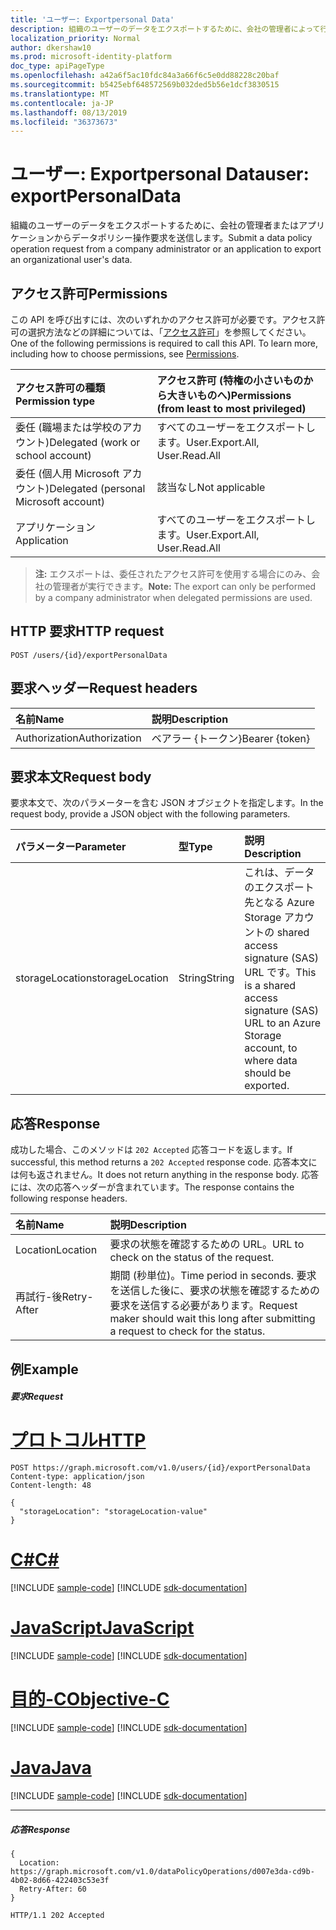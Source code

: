 ```yaml
---
title: 'ユーザー: Exportpersonal Data'
description: 組織のユーザーのデータをエクスポートするために、会社の管理者によって行われたデータポリシー操作要求を送信します。
localization_priority: Normal
author: dkershaw10
ms.prod: microsoft-identity-platform
doc_type: apiPageType
ms.openlocfilehash: a42a6f5ac10fdc84a3a66f6c5e0dd88228c20baf
ms.sourcegitcommit: b5425ebf648572569b032ded5b56e1dcf3830515
ms.translationtype: MT
ms.contentlocale: ja-JP
ms.lasthandoff: 08/13/2019
ms.locfileid: "36373673"
---
```

# <a name="user-exportpersonaldata"></a><span data-ttu-id="3154f-103">ユーザー: Exportpersonal Data</span><span class="sxs-lookup"><span data-stu-id="3154f-103">user: exportPersonalData</span></span>

<span data-ttu-id="3154f-104">組織のユーザーのデータをエクスポートするために、会社の管理者またはアプリケーションからデータポリシー操作要求を送信します。</span><span class="sxs-lookup"><span data-stu-id="3154f-104">Submit a data policy operation request from a company administrator or an application to export an organizational user's data.</span></span>

## <a name="permissions"></a><span data-ttu-id="3154f-105">アクセス許可</span><span class="sxs-lookup"><span data-stu-id="3154f-105">Permissions</span></span>
<span data-ttu-id="3154f-p101">この API を呼び出すには、次のいずれかのアクセス許可が必要です。アクセス許可の選択方法などの詳細については、「[アクセス許可](/graph/permissions-reference)」を参照してください。</span><span class="sxs-lookup"><span data-stu-id="3154f-p101">One of the following permissions is required to call this API. To learn more, including how to choose permissions, see [Permissions](/graph/permissions-reference).</span></span>

|<span data-ttu-id="3154f-108">アクセス許可の種類</span><span class="sxs-lookup"><span data-stu-id="3154f-108">Permission type</span></span>      | <span data-ttu-id="3154f-109">アクセス許可 (特権の小さいものから大きいものへ)</span><span class="sxs-lookup"><span data-stu-id="3154f-109">Permissions (from least to most privileged)</span></span>              |
|:--------------------|:---------------------------------------------------------|
|<span data-ttu-id="3154f-110">委任 (職場または学校のアカウント)</span><span class="sxs-lookup"><span data-stu-id="3154f-110">Delegated (work or school account)</span></span> |  <span data-ttu-id="3154f-111">すべてのユーザーをエクスポートします。</span><span class="sxs-lookup"><span data-stu-id="3154f-111">User.Export.All, User.Read.All</span></span>  |
|<span data-ttu-id="3154f-112">委任 (個人用 Microsoft アカウント)</span><span class="sxs-lookup"><span data-stu-id="3154f-112">Delegated (personal Microsoft account)</span></span> |  <span data-ttu-id="3154f-113">該当なし</span><span class="sxs-lookup"><span data-stu-id="3154f-113">Not applicable</span></span>  |
|<span data-ttu-id="3154f-114">アプリケーション</span><span class="sxs-lookup"><span data-stu-id="3154f-114">Application</span></span> | <span data-ttu-id="3154f-115">すべてのユーザーをエクスポートします。</span><span class="sxs-lookup"><span data-stu-id="3154f-115">User.Export.All, User.Read.All</span></span> |

><span data-ttu-id="3154f-116">**注:** エクスポートは、委任されたアクセス許可を使用する場合にのみ、会社の管理者が実行できます。</span><span class="sxs-lookup"><span data-stu-id="3154f-116">**Note:** The export can only be performed by a company administrator when delegated permissions are used.</span></span>

## <a name="http-request"></a><span data-ttu-id="3154f-117">HTTP 要求</span><span class="sxs-lookup"><span data-stu-id="3154f-117">HTTP request</span></span>
<!-- { "blockType": "ignored" } -->
```http
POST /users/{id}/exportPersonalData

```
## <a name="request-headers"></a><span data-ttu-id="3154f-118">要求ヘッダー</span><span class="sxs-lookup"><span data-stu-id="3154f-118">Request headers</span></span>
| <span data-ttu-id="3154f-119">名前</span><span class="sxs-lookup"><span data-stu-id="3154f-119">Name</span></span>       | <span data-ttu-id="3154f-120">説明</span><span class="sxs-lookup"><span data-stu-id="3154f-120">Description</span></span>|
|:---------------|:----------|
| <span data-ttu-id="3154f-121">Authorization</span><span class="sxs-lookup"><span data-stu-id="3154f-121">Authorization</span></span>  | <span data-ttu-id="3154f-122">ベアラー {トークン}</span><span class="sxs-lookup"><span data-stu-id="3154f-122">Bearer {token}</span></span>|

## <a name="request-body"></a><span data-ttu-id="3154f-123">要求本文</span><span class="sxs-lookup"><span data-stu-id="3154f-123">Request body</span></span>
<span data-ttu-id="3154f-124">要求本文で、次のパラメーターを含む JSON オブジェクトを指定します。</span><span class="sxs-lookup"><span data-stu-id="3154f-124">In the request body, provide a JSON object with the following parameters.</span></span>

| <span data-ttu-id="3154f-125">パラメーター</span><span class="sxs-lookup"><span data-stu-id="3154f-125">Parameter</span></span>    | <span data-ttu-id="3154f-126">型</span><span class="sxs-lookup"><span data-stu-id="3154f-126">Type</span></span>   |<span data-ttu-id="3154f-127">説明</span><span class="sxs-lookup"><span data-stu-id="3154f-127">Description</span></span>|
|:---------------|:--------|:----------|
|<span data-ttu-id="3154f-128">storageLocation</span><span class="sxs-lookup"><span data-stu-id="3154f-128">storageLocation</span></span>|<span data-ttu-id="3154f-129">String</span><span class="sxs-lookup"><span data-stu-id="3154f-129">String</span></span>|<span data-ttu-id="3154f-130">これは、データのエクスポート先となる Azure Storage アカウントの shared access signature (SAS) URL です。</span><span class="sxs-lookup"><span data-stu-id="3154f-130">This is a shared access signature (SAS) URL to an Azure Storage account, to where data should be exported.</span></span>|

## <a name="response"></a><span data-ttu-id="3154f-131">応答</span><span class="sxs-lookup"><span data-stu-id="3154f-131">Response</span></span>
<span data-ttu-id="3154f-132">成功した場合、このメソッドは `202 Accepted` 応答コードを返します。</span><span class="sxs-lookup"><span data-stu-id="3154f-132">If successful, this method returns a `202 Accepted` response code.</span></span> <span data-ttu-id="3154f-133">応答本文には何も返されません。</span><span class="sxs-lookup"><span data-stu-id="3154f-133">It does not return anything in the response body.</span></span> <span data-ttu-id="3154f-134">応答には、次の応答ヘッダーが含まれています。</span><span class="sxs-lookup"><span data-stu-id="3154f-134">The response contains the following response headers.</span></span>

| <span data-ttu-id="3154f-135">名前</span><span class="sxs-lookup"><span data-stu-id="3154f-135">Name</span></span>       | <span data-ttu-id="3154f-136">説明</span><span class="sxs-lookup"><span data-stu-id="3154f-136">Description</span></span>|
|:---------------|:----------|
| <span data-ttu-id="3154f-137">Location</span><span class="sxs-lookup"><span data-stu-id="3154f-137">Location</span></span>  | <span data-ttu-id="3154f-138">要求の状態を確認するための URL。</span><span class="sxs-lookup"><span data-stu-id="3154f-138">URL to check on the status of the request.</span></span> |
| <span data-ttu-id="3154f-139">再試行-後</span><span class="sxs-lookup"><span data-stu-id="3154f-139">Retry-After</span></span>  | <span data-ttu-id="3154f-140">期間 (秒単位)。</span><span class="sxs-lookup"><span data-stu-id="3154f-140">Time period in seconds.</span></span> <span data-ttu-id="3154f-141">要求を送信した後に、要求の状態を確認するための要求を送信する必要があります。</span><span class="sxs-lookup"><span data-stu-id="3154f-141">Request maker should wait this long after submitting a request to check for the status.</span></span> |

## <a name="example"></a><span data-ttu-id="3154f-142">例</span><span class="sxs-lookup"><span data-stu-id="3154f-142">Example</span></span>
##### <a name="request"></a><span data-ttu-id="3154f-143">要求</span><span class="sxs-lookup"><span data-stu-id="3154f-143">Request</span></span>

# <a name="httptabhttp"></a>[<span data-ttu-id="3154f-144">プロトコル</span><span class="sxs-lookup"><span data-stu-id="3154f-144">HTTP</span></span>](#tab/http)
<!-- {
  "blockType": "request",
  "name": "user_exportpersonaldata"
}-->
```http
POST https://graph.microsoft.com/v1.0/users/{id}/exportPersonalData
Content-type: application/json
Content-length: 48

{
  "storageLocation": "storageLocation-value"
}
```
# <a name="ctabcsharp"></a>[<span data-ttu-id="3154f-145">C#</span><span class="sxs-lookup"><span data-stu-id="3154f-145">C#</span></span>](#tab/csharp)
[!INCLUDE [sample-code](../includes/snippets/csharp/user-exportpersonaldata-csharp-snippets.md)]
[!INCLUDE [sdk-documentation](../includes/snippets/snippets-sdk-documentation-link.md)]

# <a name="javascripttabjavascript"></a>[<span data-ttu-id="3154f-146">JavaScript</span><span class="sxs-lookup"><span data-stu-id="3154f-146">JavaScript</span></span>](#tab/javascript)
[!INCLUDE [sample-code](../includes/snippets/javascript/user-exportpersonaldata-javascript-snippets.md)]
[!INCLUDE [sdk-documentation](../includes/snippets/snippets-sdk-documentation-link.md)]

# <a name="objective-ctabobjc"></a>[<span data-ttu-id="3154f-147">目的-C</span><span class="sxs-lookup"><span data-stu-id="3154f-147">Objective-C</span></span>](#tab/objc)
[!INCLUDE [sample-code](../includes/snippets/objc/user-exportpersonaldata-objc-snippets.md)]
[!INCLUDE [sdk-documentation](../includes/snippets/snippets-sdk-documentation-link.md)]

# <a name="javatabjava"></a>[<span data-ttu-id="3154f-148">Java</span><span class="sxs-lookup"><span data-stu-id="3154f-148">Java</span></span>](#tab/java)
[!INCLUDE [sample-code](../includes/snippets/java/user-exportpersonaldata-java-snippets.md)]
[!INCLUDE [sdk-documentation](../includes/snippets/snippets-sdk-documentation-link.md)]

---

##### <a name="response"></a><span data-ttu-id="3154f-149">応答</span><span class="sxs-lookup"><span data-stu-id="3154f-149">Response</span></span>

```http
{
  Location: https://graph.microsoft.com/v1.0/dataPolicyOperations/d007e3da-cd9b-4b02-8d66-422403c53e3f
  Retry-After: 60
}
```
<!-- {
  "blockType": "response",
  "truncated": true,
  "@odata.type": "microsoft.graph.none"
} -->
```http
HTTP/1.1 202 Accepted
```


<!-- uuid: 8fcb5dbc-d5aa-4681-8e31-b001d5168d79
2015-10-25 14:57:30 UTC -->
<!-- {
  "type": "#page.annotation",
  "description": "user: exportPersonalData",
  "keywords": "",
  "section": "documentation",
  "tocPath": "",
  "suppressions": [
  ]
}-->
